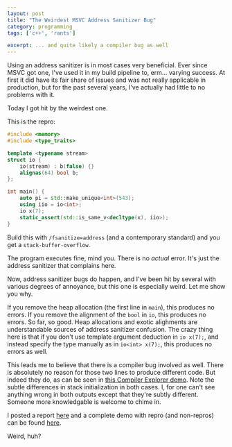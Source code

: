 ```yaml
---
layout: post
title: "The Weirdest MSVC Address Sanitizer Bug"
category: programming
tags: ['c++', 'rants']

excerpt: ... and quite likely a compiler bug as well
---
```


Using an address sanitizer is in most cases very beneficial. Ever since MSVC got one, I've used it in my build pipeline to, erm... varying success. At first it did have its fair share of issues and was not really applicable in production, but for the past several years, I've actually had little to no problems with it.

Today I got hit by the weirdest one.

This is the repro:

```c++
#include <memory>
#include <type_traits>

template <typename stream>
struct io {
    io(stream) : b(false) {}
    alignas(64) bool b;
};

int main() {
    auto pi = std::make_unique<int>(543);
    using iio = io<int>;
    io x(7);
    static_assert(std::is_same_v<decltype(x), iio>);
}
```

Build this with `/fsanitize=address` (and a contemporary standard) and you get a `stack-buffer-overflow`.

The program executes fine, mind you. There is no *actual* error. It's just the address sanitizer that complains here.

Now, address sanitizer bugs do happen, and I've been hit by several with various degrees of annoyance, but this one is especially weird. Let me show you why.

If you remove the heap allocation (the first line in `main`), this produces no errors. If you remove the alignment of the `bool` in `io`, this produces no errors. So far, so good. Heap allocations and exotic alighments are understandable sources of address sanitizer confusion. The crazy thing here is that if you don't use template argument deduction in `io x(7);`, and instead specify the type manually as in `io<int> x(7);`, this produces no errors as well.

This leads me to believe that there is a compiler bug involved as well. There is absolutely no reason for those two lines to produce different code. But indeed they do, as can be seen in [this Compiler Explorer demo](https://godbolt.org/z/hs5e7be56). Note the subtle differences in stack initialization in both cases. I, for one can't see anything wrong in both outputs except that they're subtly different. Someone more knowledgable is welcome to chime in.

I posted a report [here](https://developercommunity.microsoft.com/t/Address-sanitizer-bug-when-deducing-temp/10852062) and a complete demo with repro (and non-repros) can be found [here](https://github.com/iboB/msvc-asan-bug-2).

Weird, huh?
